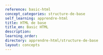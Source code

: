 ```yaml
---
reference: basic-html
concept_categories: structure-de-base
self_learning: apprendre-html
title: HTML de base
title_en: Basic HTML
description:
learning_order:
directory: apprendre-html/structure-de-base
layout: concepts
---
```

